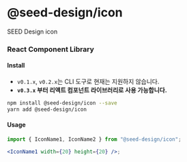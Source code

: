 # @seed-design/icon

SEED Design icon

### React Component Library

#### Install

- `v0.1.x`, `v0.2.x`는 CLI 도구로 현재는 지원하지 않습니다.
- **`v0.3.x` 부터 리액트 컴포넌트 라이브러리로 사용 가능합니다.**

```bash
npm install @seed-design/icon --save
yarn add @seed-design/icon
```

#### Usage

```jsx
import { IconName1, IconName2 } from "@seed-design/icon";

<IconName1 width={20} height={20} />;
```
